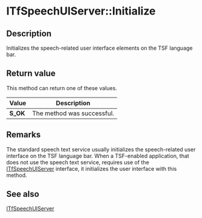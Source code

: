 # ITfSpeechUIServer::Initialize

## Description

Initializes the speech-related user interface elements on the TSF language bar.

## Return value

This method can return one of these values.

| Value | Description |
| --- | --- |
| **S_OK** | The method was successful. |

## Remarks

The standard speech text service usually initializes the speech-related user interface on the TSF language bar. When a TSF-enabled application, that does not use the speech text service, requires use of the [ITfSpeechUIServer](https://learn.microsoft.com/windows/desktop/api/ctfspui/nn-ctfspui-itfspeechuiserver) interface, it initializes the user interface with this method.

## See also

[ITfSpeechUIServer](https://learn.microsoft.com/windows/desktop/api/ctfspui/nn-ctfspui-itfspeechuiserver)